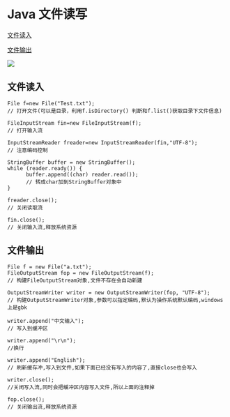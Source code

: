 # Java 文件读写
[文件读入](https://github.com/yaozh16/blog/blob/master/ARTICLE/2017-10-16.md#文件读入)

[文件输出](https://github.com/yaozh16/blog/blob/master/ARCTICLE/2017-10-16.md#文件输出)

<img src="https://github.com/yaozh16/blog/blob/master/ATTACHMENT/2017-10-16-1.png">

## 文件读入
```
File f=new File("Test.txt");
// 打开文件(可以是目录，利用f.isDirectory() 判断和f.list()获取目录下文件信息)

FileInputStream fin=new FileInputStream(f);
// 打开输入流

InputStreamReader freader=new InputStreamReader(fin,"UTF-8");
// 注意编码控制

StringBuffer buffer = new StringBuffer();
while (reader.ready()) {
      buffer.append((char) reader.read());
      // 转成char加到StringBuffer对象中
}

freader.close();
// 关闭读取流

fin.close();
// 关闭输入流,释放系统资源
```

## 文件输出
```
File f = new File("a.txt");
FileOutputStream fop = new FileOutputStream(f);
// 构建FileOutputStream对象,文件不存在会自动新建
    
OutputStreamWriter writer = new OutputStreamWriter(fop, "UTF-8");
// 构建OutputStreamWriter对象,参数可以指定编码,默认为操作系统默认编码,windows上是gbk
    
writer.append("中文输入");
// 写入到缓冲区
    
writer.append("\r\n");
//换行

writer.append("English");
// 刷新缓存冲,写入到文件,如果下面已经没有写入的内容了,直接close也会写入
    
writer.close();
//关闭写入流,同时会把缓冲区内容写入文件,所以上面的注释掉
    
fop.close();
// 关闭输出流,释放系统资源
```

